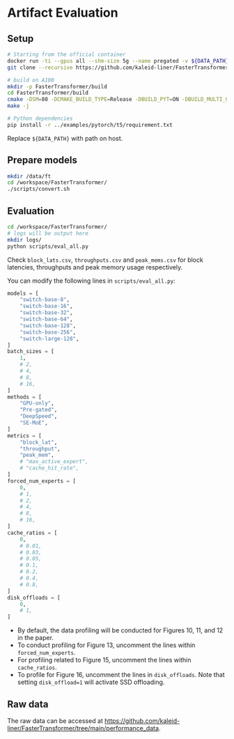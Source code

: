 # Artifact Evaluation

## Setup

```bash
# Starting from the official container
docker run -ti --gpus all --shm-size 5g --name pregated -v ${DATA_PATH}:/data nvcr.io/nvidia/pytorch:22.09-py3 bash
git clone --recursive https://github.com/kaleid-liner/FasterTransformer.git

# build on A100
mkdir -p FasterTransformer/build
cd FasterTransformer/build
cmake -DSM=80 -DCMAKE_BUILD_TYPE=Release -DBUILD_PYT=ON -DBUILD_MULTI_GPU=ON ..
make -j

# Python dependencies
pip install -r ../examples/pytorch/t5/requirement.txt
```

Replace `${DATA_PATH}` with path on host.

## Prepare models

```bash
mkdir /data/ft
cd /workspace/FasterTransformer/
./scripts/convert.sh
```

## Evaluation

```bash
cd /workspace/FasterTransformer/
# logs will be output here
mkdir logs/
python scripts/eval_all.py
```

Check `block_lats.csv`, `throughputs.csv` and `peak_mems.csv` for block latencies, throughputs and peak memory usage respectively.

You can modify the following lines in `scripts/eval_all.py`:

```python
models = [
    "switch-base-8",
    "switch-base-16",
    "switch-base-32",
    "switch-base-64",
    "switch-base-128",
    "switch-base-256",
    "switch-large-128",
]
batch_sizes = [
    1,
    # 2,
    # 4,
    # 8,
    # 16,
]
methods = [
    "GPU-only",
    "Pre-gated",
    "DeepSpeed",
    "SE-MoE",
]
metrics = [
    "block_lat",
    "throughput",
    "peak_mem",
    # "max_active_expert",
    # "cache_hit_rate",
]
forced_num_experts = [
    0,
    # 1,
    # 2,
    # 4,
    # 8,
    # 16,
]
cache_ratios = [
    0,
    # 0.01,
    # 0.03,
    # 0.05,
    # 0.1,
    # 0.2,
    # 0.4,
    # 0.8,
]
disk_offloads = [
    0,
    # 1,
]
```
- By default, the data profiling will be conducted for Figures 10, 11, and 12 in the paper.
- To conduct profiling for Figure 13, uncomment the lines within `forced_num_experts`.
- For profiling related to Figure 15, uncomment the lines within `cache_ratios`.
- To profile for Figure 16, uncomment the lines in `disk_offloads`. Note that setting `disk_offload=1` will activate SSD offloading.

## Raw data

The raw data can be accessed at https://github.com/kaleid-liner/FasterTransformer/tree/main/performance_data.
